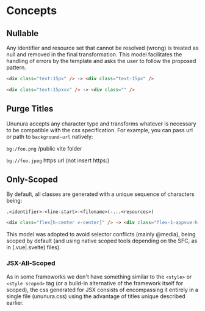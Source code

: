 # Concepts

## Nullable

Any identifier and resource set that cannot be resolved (wrong) is treated as null and removed in the final transformation. This model facilitates the handling of errors by the template and asks the user to follow the proposed pattern.

```html
<div class="text:15px" /> -> <div class="text-15px" />

<div class="text:15pxxx" /> -> <div class="" />
```

## Purge Titles

Ununura accepts any character type and transforms whatever is necessary to be compatible with the css specification. For example, you can pass url or path to `background-url` natively:

`bg:/foo.png` /public vite folder

`bg://foo.jpeg` https url (not insert https:)

## Only-Scoped

By default, all classes are generated with a unique sequence of characters being: 

`.<identifier>-<line-start>-<filename>(-...<resources>)`

```html
<div class="flex[h-center v-center]" /> -> <div class="flex-1-appvue-h-center-v-center" />
```

This model was adopted to avoid selector conflicts (mainly @media), being scoped by default (and using native scoped tools depending on the SFC, as in (.vue|.svelte) files).

### JSX-All-Scoped

As in some frameworks we don't have something similar to the `<style>` or `<style scoped>` tag (or a build-in alternative of the framework itself for scoped), the css generated for JSX consists of encompassing it entirely in a single file (ununura.css) using the advantage of titles unique described earlier.
